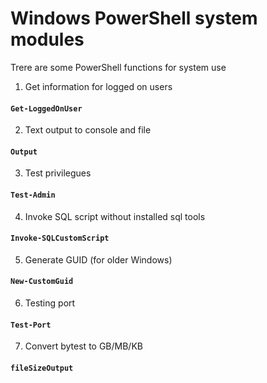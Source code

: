 # Windows PowerShell system modules
Trere are some PowerShell functions for system use
1. Get information for logged on users
#### `Get-LoggedOnUser`
2. Text output to console and file
#### `Output`
3. Test privilegues
#### `Test-Admin`
4. Invoke SQL script without installed sql tools
#### `Invoke-SQLCustomScript`
5. Generate GUID (for older Windows)
#### `New-CustomGuid`
6. Testing port
#### `Test-Port`
7. Convert bytest to GB/MB/KB
#### `fileSizeOutput`
